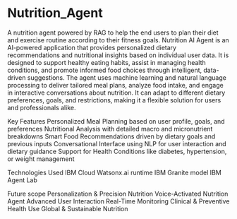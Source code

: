 # Nutrition_Agent
A nutrition agent powered by RAG to help the end users to plan their diet and exercise routine according to their fitness goals.
Nutrition AI Agent is an AI-powered application that provides personalized dietary recommendations and nutritional insights based on individual user data. It is designed to support healthy eating habits, assist in managing health conditions, and promote informed food choices through intelligent, data-driven suggestions.
The agent uses machine learning and natural language processing to deliver tailored meal plans, analyze food intake, and engage in interactive conversations about nutrition. It can adapt to different dietary preferences, goals, and restrictions, making it a flexible solution for users and professionals alike. 

Key Features
Personalized Meal Planning based on user profile, goals, and preferences
Nutritional Analysis with detailed macro and micronutrient breakdowns
Smart Food Recommendations driven by dietary goals and previous inputs
Conversational Interface using NLP for user interaction and dietary guidance
Support for Health Conditions like diabetes, hypertension, or weight management

Technologies Used
IBM Cloud
Watsonx.ai runtime
IBM Granite model
IBM Agent Lab

Future scope
Personalization & Precision Nutrition
Voice-Activated Nutrition Agent
Advanced User Interaction
Real-Time Monitoring
Clinical & Preventive Health Use
Global & Sustainable Nutrition


